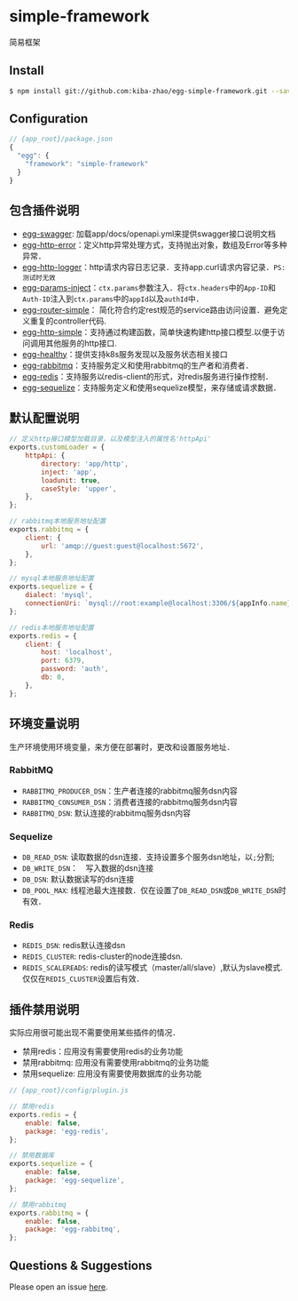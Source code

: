 # simple-framework

简易框架

## Install

```bash
$ npm install git://github.com:kiba-zhao/egg-simple-framework.git --save
```

## Configuration

```js
// {app_root}/package.json
{
  "egg": {
    "framework": "simple-framework"
  }
}
```

## 包含插件说明 ##

* [egg-swagger](https://github.com/kiba-zhao/egg-swagger): 加载app/docs/openapi.yml来提供swagger接口说明文档
* [egg-http-error](https://github.com/kiba-zhao/egg-http-error)：定义http异常处理方式，支持抛出对象，数组及Error等多种异常．
* [egg-http-logger](https://github.com/kiba-zhao/egg-http-logger)：http请求内容日志记录．支持app.curl请求内容记录．`PS:测试时无效`
* [egg-params-inject](https://github.com/kiba-zhao/egg-params-inject)：`ctx.params`参数注入．将`ctx.headers`中的`App-ID`和`Auth-ID`注入到`ctx.params`中的`appId`以及`authId`中．
* [egg-router-simple](https://github.com/kiba-zhao/egg-router-simple)： 简化符合约定rest规范的service路由访问设置．避免定义重复的controller代码.
* [egg-http-simple](https://github.com/kiba-zhao/egg-http-simple)：支持通过构建函数，简单快速构建http接口模型.以便于访问调用其他服务的http接口.
* [egg-healthy](https://github.com/eggjs/egg-healthy)：提供支持k8s服务发现以及服务状态相关接口
* [egg-rabbitmq](https://github.com/kiba-zhao/egg-rabbitmq)：支持服务定义和使用rabbitmq的生产者和消费者．
* [egg-redis](https://github.com/eggjs/egg-redis)：支持服务以redis-client的形式，对redis服务进行操作控制．
* [egg-sequelize](https://github.com/eggjs/egg-sequelize)：支持服务定义和使用sequelize模型，来存储或请求数据．

## 默认配置说明 ##

``` javascript
// 定义http接口模型加载目录，以及模型注入的属性名'httpApi'
exports.customLoader = {
    httpApi: {
        directory: 'app/http',
        inject: 'app',
        loadunit: true,
        caseStyle: 'upper',
    },
};

// rabbitmq本地服务地址配置
exports.rabbitmq = {
    client: {
        url: 'amqp://guest:guest@localhost:5672',
    },
};

// mysql本地服务地址配置
exports.sequelize = {
    dialect: 'mysql',
    connectionUri: `mysql://root:example@localhost:3306/${appInfo.name}`,
};

// redis本地服务地址配置
exports.redis = {
    client: {
        host: 'localhost',
        port: 6379,
        password: 'auth',
        db: 0,
    },
};

```

## 环境变量说明 ##
生产环境使用环境变量，来方便在部署时，更改和设置服务地址．

### RabbitMQ ###

* `RABBITMQ_PRODUCER_DSN`：生产者连接的rabbitmq服务dsn内容
* `RABBITMQ_CONSUMER_DSN`：消费者连接的rabbitmq服务dsn内容
* `RABBITMQ_DSN`: 默认连接的rabbitmq服务dsn内容
  
### Sequelize ###

* `DB_READ_DSN`: 读取数据的dsn连接．支持设置多个服务dsn地址，以`;`分割;
* `DB_WRITE_DSN`：　写入数据的dsn连接
* `DB_DSN`: 默认数据读写的dsn连接
* `DB_POOL_MAX`: 线程池最大连接数．仅在设置了`DB_READ_DSN`或`DB_WRITE_DSN`时有效．

### Redis ###

* `REDIS_DSN`: redis默认连接dsn
* `REDIS_CLUSTER`: redis-cluster的node连接dsn.
* `REDIS_SCALEREADS`: redis的读写模式（master/all/slave）,默认为slave模式.仅仅在`REDIS_CLUSTER`设置后有效．

## 插件禁用说明 ##
实际应用很可能出现不需要使用某些插件的情况．
  * 禁用redis：应用没有需要使用redis的业务功能
  * 禁用rabbitmq: 应用没有需要使用rabbitmq的业务功能
  * 禁用sequelize: 应用没有需要使用数据库的业务功能

``` javascript
// {app_root}/config/plugin.js

// 禁用redis
exports.redis = {
    enable: false,
    package: 'egg-redis',
};

// 禁用数据库
exports.sequelize = {
    enable: false,
    package: 'egg-sequelize',
};

// 禁用rabbitmq
exports.rabbitmq = {
    enable: false,
    package: 'egg-rabbitmq',
};

```

## Questions & Suggestions

Please open an issue [here](https://github.com/eggjs/egg/issues).

